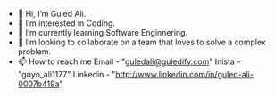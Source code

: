 - 👋 Hi, I’m Guled Ali.
- 👀 I’m interested in Coding.
- 🌱 I’m currently learning Software Enginnering.
- 💞️ I’m looking to collaborate on a team that loves to solve a complex problem.
- 📫 How to reach me Email - "guledali@guledify.com"
                     Inista - "guyo_ali1177"
                     Linkedin - "http://www.linkedin.com/in/guled-ali-0007b419a"

<!---
GuYOAli/GuYOAli is a ✨ special ✨ repository because its `README.md` (this file) appears on your GitHub profile.
You can click the Preview link to take a look at your changes.
--->
